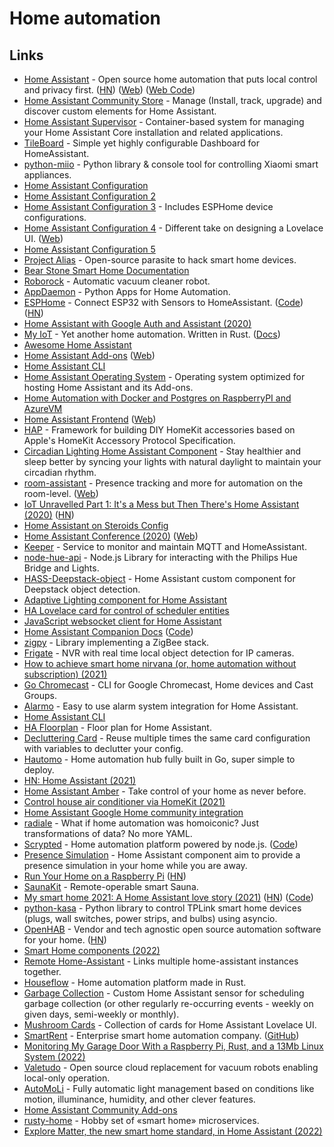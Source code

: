 # Home automation

## Links

- [Home Assistant](https://github.com/home-assistant/home-assistant) - Open source home automation that puts local control and privacy first. ([HN](https://news.ycombinator.com/item?id=21665125)) ([Web](https://www.home-assistant.io/)) ([Web Code](https://github.com/home-assistant/home-assistant.io))
- [Home Assistant Community Store](https://github.com/custom-components/hacs) - Manage (Install, track, upgrade) and discover custom elements for Home Assistant.
- [Home Assistant Supervisor](https://github.com/home-assistant/supervisor) - Container-based system for managing your Home Assistant Core installation and related applications.
- [TileBoard](https://github.com/resoai/TileBoard) - Simple yet highly configurable Dashboard for HomeAssistant.
- [python-miio](https://github.com/rytilahti/python-miio) - Python library & console tool for controlling Xiaomi smart appliances.
- [Home Assistant Configuration](https://github.com/teich/homeassistant)
- [Home Assistant Configuration 2](https://github.com/arsaboo/homeassistant-config)
- [Home Assistant Configuration 3](https://github.com/soffes/home) - Includes ESPHome device configurations.
- [Home Assistant Configuration 4](https://github.com/matt8707/hass-config) - Different take on designing a Lovelace UI. ([Web](https://community.home-assistant.io/t/a-different-take-on-designing-a-lovelace-ui/162594))
- [Home Assistant Configuration 5](https://github.com/durinfab/Home-Assistant-Config)
- [Project Alias](https://github.com/bjoernkarmann/project_alias) - Open-source parasite to hack smart home devices.
- [Bear Stone Smart Home Documentation](https://github.com/CCOSTAN/Home-AssistantConfig)
- [Roborock](https://en.roborock.com/) - Automatic vacuum cleaner robot.
- [AppDaemon](https://github.com/AppDaemon/appdaemon) - Python Apps for Home Automation.
- [ESPHome](https://esphome.io/) - Connect ESP32 with Sensors to HomeAssistant. ([Code](https://github.com/esphome/esphome)) ([HN](https://news.ycombinator.com/item?id=31520229))
- [Home Assistant with Google Auth and Assistant (2020)](https://mwitkow.me/posts/2020-04-25_homeassistant_google/)
- [My IoT](https://github.com/eigenein/my-iot-rs) - Yet another home automation. Written in Rust. ([Docs](https://eigenein.com/my-iot-rs/html/))
- [Awesome Home Assistant](https://github.com/frenck/awesome-home-assistant)
- [Home Assistant Add-ons](https://github.com/home-assistant/hassio-addons) ([Web](https://www.home-assistant.io/hassio/))
- [Home Assistant CLI](https://github.com/home-assistant/cli)
- [Home Assistant Operating System](https://github.com/home-assistant/operating-system) - Operating system optimized for hosting Home Assistant and its Add-ons.
- [Home Automation with Docker and Postgres on RaspberryPI and AzureVM](https://github.com/srozemuller/hassio-config)
- [Home Assistant Frontend](https://github.com/home-assistant/frontend) ([Web](https://demo.home-assistant.io/))
- [HAP](https://github.com/mtrudel/hap) - Framework for building DIY HomeKit accessories based on Apple's HomeKit Accessory Protocol Specification.
- [Circadian Lighting Home Assistant Component](https://github.com/claytonjn/hass-circadian_lighting) - Stay healthier and sleep better by syncing your lights with natural daylight to maintain your circadian rhythm.
- [room-assistant](https://github.com/mKeRix/room-assistant) - Presence tracking and more for automation on the room-level. ([Web](https://www.room-assistant.io/))
- [IoT Unravelled Part 1: It's a Mess but Then There's Home Assistant (2020)](https://www.troyhunt.com/iot-unravelled-part-1-its-a-mess-but-then-theres-home-assistant/) ([HN](https://news.ycombinator.com/item?id=25184763))
- [Home Assistant on Steroids Config](https://github.com/UbhiTS/ha-config-ataraxis)
- [Home Assistant Conference (2020)](https://www.youtube.com/watch?v=xSB_MuKkgxE) ([Web](https://www.home-assistant.io/conference/))
- [Keeper](https://github.com/nragon/keeper) - Service to monitor and maintain MQTT and HomeAssistant.
- [node-hue-api](https://github.com/peter-murray/node-hue-api) - Node.js Library for interacting with the Philips Hue Bridge and Lights.
- [HASS-Deepstack-object](https://github.com/robmarkcole/HASS-Deepstack-object) - Home Assistant custom component for Deepstack object detection.
- [Adaptive Lighting component for Home Assistant](https://github.com/basnijholt/adaptive-lighting)
- [HA Lovelace card for control of scheduler entities](https://github.com/nielsfaber/scheduler-card)
- [JavaScript websocket client for Home Assistant](https://github.com/home-assistant/home-assistant-js-websocket)
- [Home Assistant Companion Docs](https://companion.home-assistant.io/) ([Code](https://github.com/home-assistant/companion.home-assistant))
- [zigpy](https://github.com/zigpy/zigpy) - Library implementing a ZigBee stack.
- [Frigate](https://github.com/blakeblackshear/frigate) - NVR with real time local object detection for IP cameras.
- [How to achieve smart home nirvana (or, home automation without subscription) (2021)](https://arstechnica.com/information-technology/2021/03/how-to-achieve-smart-home-nirvana-or-home-automation-without-subscription/)
- [Go Chromecast](https://github.com/vishen/go-chromecast) - CLI for Google Chromecast, Home devices and Cast Groups.
- [Alarmo](https://github.com/nielsfaber/alarmo) - Easy to use alarm system integration for Home Assistant.
- [Home Assistant CLI](https://github.com/home-assistant-ecosystem/home-assistant-cli)
- [HA Floorplan](https://github.com/ExperienceLovelace/ha-floorplan) - Floor plan for Home Assistant.
- [Decluttering Card](https://github.com/custom-cards/decluttering-card) - Reuse multiple times the same card configuration with variables to declutter your config.
- [Hautomo](https://github.com/function61/hautomo) - Home automation hub fully built in Go, super simple to deploy.
- [HN: Home Assistant (2021)](https://news.ycombinator.com/item?id=28544835)
- [Home Assistant Amber](https://www.crowdsupply.com/nabu-casa/home-assistant-amber) - Take control of your home as never before.
- [Control house air conditioner via HomeKit (2021)](https://mat.geeky.net/2021/06/16/Get-at-it-then.html)
- [Home Assistant Google Home community integration](https://github.com/leikoilja/ha-google-home)
- [radiale](https://github.com/xlfe/radiale) - What if home automation was homoiconic? Just transformations of data? No more YAML.
- [Scrypted](https://www.scrypted.app/) - Home automation platform powered by node.js. ([Code](https://github.com/koush/scrypted))
- [Presence Simulation](https://github.com/slashback100/presence_simulation) - Home Assistant component aim to provide a presence simulation in your home while you are away.
- [Run Your Home on a Raspberry Pi](https://pragprog.com/titles/mrpython/portable-python-projects/) ([HN](https://news.ycombinator.com/item?id=30177362))
- [SaunaKit](https://github.com/quicklywilliam/saunakit) - Remote-operable smart Sauna.
- [My smart home 2021: A Home Assistant love story (2021)](https://jorisroovers.com/posts/my-smart-home-2021) ([HN](https://news.ycombinator.com/item?id=30349767)) ([Code](https://github.com/jorisroovers/casa))
- [python-kasa](https://github.com/python-kasa/python-kasa) - Python library to control TPLink smart home devices (plugs, wall switches, power strips, and bulbs) using asyncio.
- [OpenHAB](https://www.openhab.org/) - Vendor and tech agnostic open source automation software for your home. ([HN](https://news.ycombinator.com/item?id=30667846))
- [Smart Home components (2022)](https://michael.stapelberg.ch/posts/2022-03-19-smart-home-components/)
- [Remote Home-Assistant](https://github.com/custom-components/remote_homeassistant) - Links multiple home-assistant instances together.
- [Houseflow](https://github.com/gbaranski/houseflow) - Home automation platform made in Rust.
- [Garbage Collection](https://github.com/bruxy70/Garbage-Collection) - Custom Home Assistant sensor for scheduling garbage collection (or other regularly re-occurring events - weekly on given days, semi-weekly or monthly).
- [Mushroom Cards](https://github.com/piitaya/lovelace-mushroom) - Collection of cards for Home Assistant Lovelace UI.
- [SmartRent](https://smartrent.com/) - Enterprise smart home automation company. ([GitHub](https://github.com/smartrent))
- [Monitoring My Garage Door With a Raspberry Pi, Rust, and a 13Mb Linux System (2022)](https://www.wezm.net/v2/posts/2022/garage-door-monitor/)
- [Valetudo](https://github.com/Hypfer/Valetudo) - Open source cloud replacement for vacuum robots enabling local-only operation.
- [AutoMoLi](https://github.com/benleb/ad-automoli) - Fully automatic light management based on conditions like motion, illuminance, humidity, and other clever features.
- [Home Assistant Community Add-ons](https://github.com/hassio-addons/repository)
- [rusty-home](https://github.com/eigenein/rusty-home) - Hobby set of «smart home» microservices.
- [Explore Matter, the new smart home standard, in Home Assistant (2022)](https://www.home-assistant.io/blog/2022/05/29/matter-in-home-assistant-workshop-announcement/)
